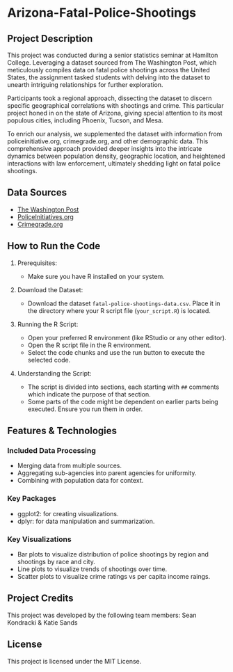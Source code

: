 # Arizona-Fatal-Police-Shootings

## Project Description

This project was conducted during a senior statistics seminar at Hamilton College. Leveraging a dataset sourced from The Washington Post, which meticulously compiles data on fatal police shootings across the United States, the assignment tasked students with delving into the dataset to unearth intriguing relationships for further exploration.

Participants took a regional approach, dissecting the dataset to discern specific geographical correlations with shootings and crime. This particular project honed in on the state of Arizona, giving special attention to its most populous cities, including Phoenix, Tucson, and Mesa.

To enrich our analysis, we supplemented the dataset with information from policeinitiative.org, crimegrade.org, and other demographic data. This comprehensive approach provided deeper insights into the intricate dynamics between population density, geographic location, and heightened interactions with law enforcement, ultimately shedding light on fatal police shootings.

## Data Sources

- [The Washington Post](https://github.com/washingtonpost/data-police-shootings)
- [PoliceInitiatives.org](https://policeinitiatives.org/)
- [Crimegrade.org](https://crimegrade.org/drug-crimes-arizona/)

## How to Run the Code
1. Prerequisites:
   - Make sure you have R installed on your system. 
   
2. Download the Dataset:
   - Download the dataset `fatal-police-shootings-data.csv`. Place it in the directory where your R script file (`your_script.R`) is located.

3. Running the R Script:
   - Open your preferred R environment (like RStudio or any other editor).
   - Open the R script file in the R environment.
   - Select the code chunks and use the run button to execute the selected code.

4. Understanding the Script:
   - The script is divided into sections, each starting with `##` comments which indicate the purpose of that section.
   - Some parts of the code might be dependent on earlier parts being executed. Ensure you run them in order.

## Features & Technologies

### Included Data Processing

- Merging data from multiple sources.
- Aggregating sub-agencies into parent agencies for uniformity.
- Combining with population data for context.

### Key Packages
- ggplot2: for creating visualizations.
- dplyr: for data manipulation and summarization.

### Key Visualizations

- Bar plots to visualize distribution of police shootings by region and shootings by race and city.
- Line plots to visualize trends of shootings over time.
- Scatter plots to visualize crime ratings vs per capita income raings.

## Project Credits
This project was developed by the following team members: Sean Kondracki & Katie Sands

## License
This project is licensed under the MIT License.
